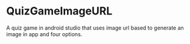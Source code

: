 # QuizGameImageURL
A quiz game in android studio that uses image url based to generate an image in app and four options.
